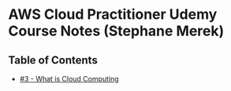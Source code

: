 # AWS Cloud Practitioner Udemy Course Notes (Stephane Merek)

## Table of Contents
- [#3 - What is Cloud Computing]()